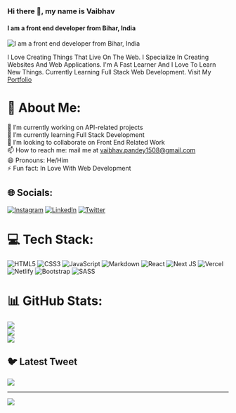 ### Hi there 👋, my name is Vaibhav
#### I am a front end developer from Bihar, India
![I am a front end developer from Bihar, India](https://media.giphy.com/media/ZVik7pBtu9dNS/giphy.gif)

I Love Creating Things That Live On The Web. I Specialize In Creating Websites And Web Applications. I'm A Fast Learner And I Love To Learn New Things. Currently Learning Full Stack Web Development. Visit My [Portfolio](https://kumarvaibhav.vercel.app/)

# 💫 About Me:
🔭 I’m currently working on API-related projects<br>🌱 I’m currently learning Full Stack Development<br>👯 I’m looking to collaborate on Front End Related Work<br>📫 How to reach me: mail me at vaibhav.pandey1508@gmail.com<br>😄 Pronouns: He/Him<br>⚡ Fun fact: In Love With Web Development


## 🌐 Socials:
[![Instagram](https://img.shields.io/badge/Instagram-%23E4405F.svg?logo=Instagram&logoColor=white)](https://instagram.com/codeewithme) [![LinkedIn](https://img.shields.io/badge/LinkedIn-%230077B5.svg?logo=linkedin&logoColor=white)](https://linkedin.com/in/devXvaibhav) [![Twitter](https://img.shields.io/badge/Twitter-%231DA1F2.svg?logo=Twitter&logoColor=white)](https://twitter.com/SyntaxError408) 

# 💻 Tech Stack:
![HTML5](https://img.shields.io/badge/html5-%23E34F26.svg?style=for-the-badge&logo=html5&logoColor=white) ![CSS3](https://img.shields.io/badge/css3-%231572B6.svg?style=for-the-badge&logo=css3&logoColor=white) ![JavaScript](https://img.shields.io/badge/javascript-%23323330.svg?style=for-the-badge&logo=javascript&logoColor=%23F7DF1E) ![Markdown](https://img.shields.io/badge/markdown-%23000000.svg?style=for-the-badge&logo=markdown&logoColor=white) ![React](https://img.shields.io/badge/react-%2320232a.svg?style=for-the-badge&logo=react&logoColor=%2361DAFB) ![Next JS](https://img.shields.io/badge/Next-black?style=for-the-badge&logo=next.js&logoColor=white) ![Vercel](https://img.shields.io/badge/vercel-%23000000.svg?style=for-the-badge&logo=vercel&logoColor=white) ![Netlify](https://img.shields.io/badge/netlify-%23000000.svg?style=for-the-badge&logo=netlify&logoColor=#00C7B7) ![Bootstrap](https://img.shields.io/badge/bootstrap-%23563D7C.svg?style=for-the-badge&logo=bootstrap&logoColor=white) ![SASS](https://img.shields.io/badge/SASS-hotpink.svg?style=for-the-badge&logo=SASS&logoColor=white)
# 📊 GitHub Stats:
![](https://github-readme-stats.vercel.app/api?username=prgVaibhav&theme=nord&hide_border=true&include_all_commits=false&count_private=false)<br/>
![](https://github-readme-streak-stats.herokuapp.com/?user=prgVaibhav&theme=nord&hide_border=true)<br/>
![](https://github-readme-stats.vercel.app/api/top-langs/?username=prgVaibhav&theme=nord&hide_border=true&include_all_commits=false&count_private=false&layout=compact)

## 🐦 Latest Tweet
[![](https://gtce.itsvg.in/api?username=SyntaxError408)](https://github.com/VishwaGauravIn/github-twitter-card-embed)

---
[![](https://visitcount.itsvg.in/api?id=prgVaibhav&icon=0&color=0)](https://visitcount.itsvg.in)

<!-- Proudly created with GPRM ( https://gprm.itsvg.in ) -->
